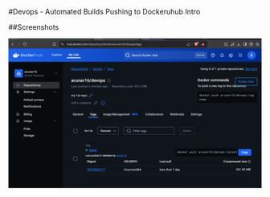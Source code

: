 #Devops - Automated Builds Pushing to Dockeruhub Intro

##Screenshots

![Dockerhub](https://github.com/arunav16/is601-hw8/blob/3a691eab7e361f79a1ea4801c403d42101797e07/dockerhub.png)